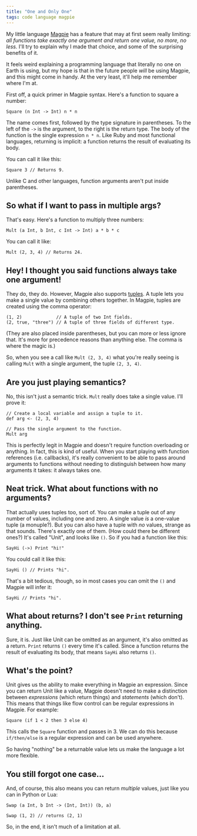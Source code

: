 ```yaml
---
title: "One and Only One"
tags: code language magpie
---
```


My little language [Magpie][] has a feature that may at first seem really
limiting: *all functions take exactly one argument and return one value, no
more, no less.* I'll try to explain why I made that choice, and some of the
surprising benefits of it.

[magpie]: https://magpie-lang.org/

It feels weird explaining a programming language that literally no one on Earth
is using, but my hope is that in the future people *will* be using Magpie, and
this might come in handy. At the very least, it'll help me remember where I'm
at.

First off, a quick primer in Magpie syntax. Here's a function to square a
number:

```magpie1
Square (n Int -> Int) n * n
```

The name comes first, followed by the type signature in parentheses. To the left
of the `->` is the argument, to the right is the return type. The body of the
function is the single expression `n * n`. Like Ruby and most functional
languages, returning is implicit: a function returns the result of evaluating
its body.

You can call it like this:

```magpie1
Square 3 // Returns 9.
```

Unlike C and other languages, function arguments aren't put inside
parentheses.

## So what if I want to pass in multiple args?

That's easy. Here's a function to multiply three numbers:

```magpie1
Mult (a Int, b Int, c Int -> Int) a * b * c
```

You can call it like:

```magpie1
Mult (2, 3, 4) // Returns 24.
```

## Hey! I thought you said functions always take one argument!

They do, they do. However, Magpie also supports [tuples][]. A tuple lets you
make a single value by combining others together. In Magpie, tuples are created
using the comma operator:

[tuples]: http://en.wikipedia.org/wiki/Tuple

```magpie1
(1, 2)             // A tuple of two Int fields.
(2, true, "three") // A tuple of three fields of different type.
```

(They are also placed inside parentheses, but you can more or less ignore that.
It's more for precedence reasons than anything else. The comma is where the
magic is.)

So, when you see a call like `Mult (2, 3, 4)` what you're really seeing is
calling `Mult` with a single argument, the tuple `(2, 3, 4)`.

## Are you just playing semantics?

No, this isn't just a semantic trick. `Mult` really does take a single value.
I'll prove it:

```magpie1
// Create a local variable and assign a tuple to it.
def arg <- (2, 3, 4)

// Pass the single argument to the function.
Mult arg
```

This is perfectly legit in Magpie and doesn't require function overloading or
anything. In fact, this is kind of useful. When you start playing with function
references (i.e. callbacks), it's really convenient to be able to pass around
arguments to functions without needing to distinguish between how many arguments
it takes: it always takes one.

## Neat trick. What about functions with no arguments?

That actually uses tuples too, sort of. You can make a tuple out of any number
of values, including one and zero. A single value *is* a one-value tuple (a
monuple?). But you can also have a tuple with *no* values, strange as that
sounds. There's exactly one of them. (How could there be different ones?) It's
called "Unit", and looks like `()`. So if you had a function like this:

```magpie1
SayHi (->) Print "hi!"
```

You could call it like this:

```magpie1
SayHi () // Prints "hi".
```

That's a bit tedious, though, so in most cases you can omit the `()` and Magpie
will infer it:

```magpie1
SayHi // Prints "hi".
```

## What about returns? I don't see `Print` returning anything.

Sure, it is. Just like Unit can be omitted as an argument, it's also omitted as
a return. `Print` returns `()` every time it's called. Since a function returns
the result of evaluating its body, that means `SayHi` also returns `()`.

## What's the point?

Unit gives us the ability to make everything in Magpie an expression. Since you
can return Unit like a value, Magpie doesn't need to make a distinction between
*expressions* (which return things) and *statements* (which don't). This means
that things like flow control can be regular expressions in Magpie. For example:

```magpie1
Square (if 1 < 2 then 3 else 4)
```

This calls the `Square` function and passes in 3. We can do this because
`if/then/else` is a regular expression and can be used anywhere.

So having "nothing" be a returnable value lets us make the language a lot more
flexible.

## You still forgot one case...

And, of course, this also means you can return *multiple* values, just like
you can in Python or Lua:

```magpie1
Swap (a Int, b Int -> (Int, Int)) (b, a)

Swap (1, 2) // returns (2, 1)
```

So, in the end, it isn't much of a limitation at all.
